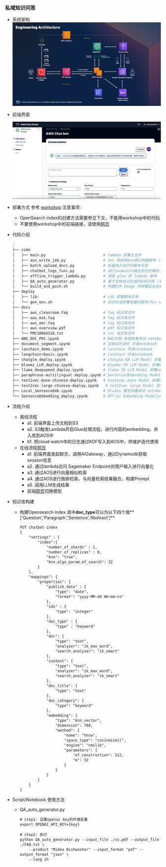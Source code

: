 ### 私域知识问答

- 系统架构
  ![arch](./arch.png)

- 前端界面
  
  ![console](./console.png)
  
- 部署方式
  参考 [workshop](https://catalog.us-east-1.prod.workshops.aws/workshops/158a2497-7cbe-4ba4-8bee-2307cb01c08a/zh-CN)
  注意事项:
  + OpenSearch index的创建方法需要参见下文，不能用workshop中的代码
  + 不要使用workshop中的前端链接，请使用[网页](http://chatbotfe-1170248869.us-west-2.elb.amazonaws.com/chat#)

- 代码介绍

  ```python
  .
  ├── code
  │   ├── main.py                          # lambda 部署主文件
  │   ├── aos_write_job.py                 # aos 倒排和knn索引构建脚本 (glue 部署)
  │   ├── batch_upload_docs.py             # 批量倒入知识的脚本实现
  │   ├── chatbot_logs_func.py             # 对Cloudwatch输出的日志解析，通过KDF同步到OpenSearch (lambda 脚本)
  │   ├── offline_trigger_lambda.py        # 调度 glue 的 lambda 脚本
  │   ├── QA_auto_generator.py             # 基于文档自动生成FAQ知识库 (离线前置处理)
  │   └── build_and_push.sh                # 构建ECR Image 供部署后台主服务
  ├── deploy
  │   ├── lib/                             # cdk 部署脚本目录
  │   └── gen_env.sh                       # 自动生成部署变量的脚本(for workshop)
  ├── docs
  │   ├── aws_cleanroom.faq                # faq 知识库文件
  │   ├── aws_msk.faq                      # faq 知识库文件
  │   ├── aws_emr.faq                      # faq 知识库文件
  │   ├── aws-overview.pdf                 # pdf 知识库文件
  │   └── PMC10004510.txt                  # txt 纯文本文件
  ├── AWS_DOC_POC.ipynb                    # AWS文档-本地效果测试 notebook
  ├── document_segment.ipynb               # 文档切分调优 开发notebook
  ├── lanchain_demo.ipynb                  # lanchain 开发notebook
  ├── langchain+basic.ipynb                # lanchain 开发notebook
  ├── chatglm_deploy.ipynb                 # chatglm-6B LLM Model 部署notebook
  ├── bloomz_LLM_deploy.ipynb              # bloomz-7B LLM Model 部署notebook
  ├── llama_deepspeed_deploy.ipynb         # llama-7B LLM Model 部署notebook
  ├── paraphrase-multilingual-deploy.ipynb # Sentence2Embedding Model 部署notebook
  ├── text2vec-base-chinese-deploy.ipynb   # text2vec base Model 部署notebook
  ├── text2vec-large-chinese-deploy.ipynb   # text2vec large Model 部署notebook
  ├── Local_SentenceEmb.ipynb              # Studio 模型部署调试 notebook
  └── SentenceEmbedding_deploy.ipynb       # GPT-6J Embedding Modeljumpstart部署 notebook
  ```

- 流程介绍

  - 离线流程
    - a1. 前端界面上传文档到S3
    - a2. S3触发Lambda开启Glue处理流程，进行内容的embedding，并入库到AOS中
    - b1. 把cloud watch中的日志通过KDF写入到AOS中，供维护迭代使用
  - 在线流程[网页](http://chatbotfe-1170248869.us-west-2.elb.amazonaws.com/chat#)
    - a1. 前端界面发起聊天，调用AIGateway，通过Dynamodb获取session信息
    - a2. 通过lambda访问 Sagemaker Endpoint对用户输入进行向量化
    - a3. 通过AOS进行向量相似检索
    - a4. 通过AOS进行倒排检索，与向量检索结果融合，构建Prompt
    - a5. 调用LLM生成结果 
    - 前端[网页](http://chatbotfe-1170248869.us-west-2.elb.amazonaws.com/chat#)切换模型

- 知识库构建
  
  + 构建Opensearch Index
    其中**doc_type**可以为以下四个值**['Question','Paragraph','Sentence','Abstract']**
    
    ```shell
    PUT chatbot-index
    {
        "settings" : {
            "index":{
                "number_of_shards" : 1,
                "number_of_replicas" : 0,
                "knn": "true",
                "knn.algo_param.ef_search": 32
            }
        },
        "mappings": {
            "properties": {
                "publish_date" : {
                    "type": "date",
                    "format": "yyyy-MM-dd HH:mm:ss"
                },
                "idx" : {
                    "type": "integer"
                },
                "doc_type" : {
                    "type" : "keyword"
                },
                "doc": {
                    "type": "text",
                    "analyzer": "ik_max_word",
                    "search_analyzer": "ik_smart"
                },
                "content": {
                    "type": "text",
                    "analyzer": "ik_max_word",
                    "search_analyzer": "ik_smart"
                },
                "doc_title": {
                    "type": "text"
                },
                "doc_category": {
                    "type": "keyword"
                },
                "embedding": {
                    "type": "knn_vector",
                    "dimension": 768,
                    "method": {
                        "name": "hnsw",
                        "space_type": "cosinesimil",
                        "engine": "nmslib",
                        "parameters": {
                            "ef_construction": 512,
                            "m": 32
                        }
                    }            
                }
            }
        }
    }
    ```
  
- Script/Notebook 使用方法
  - QA_auto_generator.py 

    ```shell
    # step1: 设置openai key的环境变量
    export OPENAI_API_KEY={key}
    
    # step2: 执行
    python QA_auto_generator.py --input_file ./xx.pdf --output_file ./FAQ.txt \
        --product "Midea Dishwasher" --input_format "pdf" --output_format "json" \
        --lang zh
    ```
